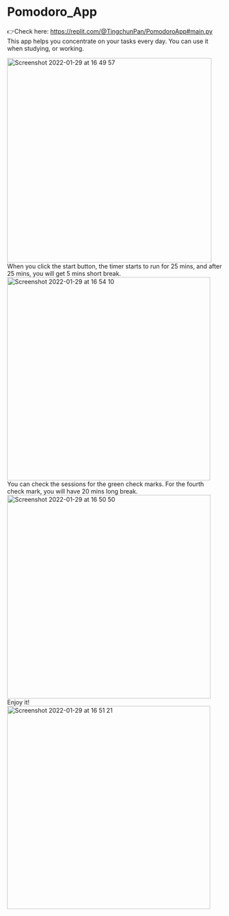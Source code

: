# Pomodoro_App
👉Check here: https://replit.com/@TingchunPan/PomodoroApp#main.py
This app helps you concentrate on your tasks every day. You can use it when studying, or working.

<img width="478" alt="Screenshot 2022-01-29 at 16 49 57" src="https://user-images.githubusercontent.com/87034968/151669658-66555d2e-6dba-4e46-8787-3c6308d03846.png">
When you click the start button, the timer starts to run for 25 mins, and after 25 mins, you will get 5 mins short break. 
<img width="475" alt="Screenshot 2022-01-29 at 16 54 10" src="https://user-images.githubusercontent.com/87034968/151669755-f77606a6-76c4-463a-b293-a8c2cae77e83.png">
You can check the sessions for the green check marks. For the fourth check mark, you will have 20 mins long break. 
<img width="476" alt="Screenshot 2022-01-29 at 16 50 50" src="https://user-images.githubusercontent.com/87034968/151669665-3fa0f9f4-8728-4942-9a27-e5c8f6d03fde.png">
Enjoy it! 
<img width="475" alt="Screenshot 2022-01-29 at 16 51 21" src="https://user-images.githubusercontent.com/87034968/151669662-7cbcd6f4-e881-4e8f-80e1-33b3b122f7f6.png">


